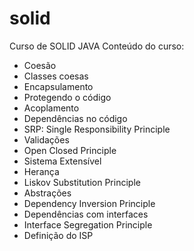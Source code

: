 # solid
Curso de SOLID JAVA
Conteúdo do curso:

* Coesão
* Classes coesas
* Encapsulamento
* Protegendo o código
* Acoplamento
* Dependências no código
* SRP: Single Responsibility Principle
* Validações
* Open Closed Principle
* Sistema Extensível
* Herança
* Liskov Substitution Principle
* Abstrações
* Dependency Inversion Principle
* Dependências com interfaces
* Interface Segregation Principle
* Definição do ISP



